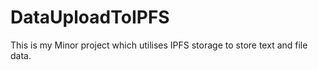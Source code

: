 # DataUploadToIPFS
This is my Minor project which utilises IPFS storage to store text and file data.
